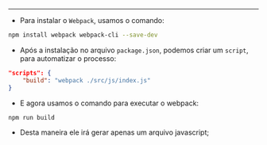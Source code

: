 ___
- Para instalar o `Webpack`, usamos o comando:
```zsh
npm install webpack webpack-cli --save-dev
```
- Após a instalação no arquivo `package.json`, podemos criar um `script`, para automatizar o processo:
```json
"scripts": {
	"build": "webpack ./src/js/index.js"
}
```
- E agora usamos o comando para executar o webpack:
```zsh
npm run build
```
- Desta maneira ele irá gerar apenas um arquivo javascript;